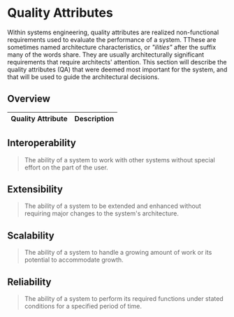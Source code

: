 # Quality Attributes

Within systems engineering, quality attributes are realized non-functional requirements used to evaluate the performance of a system. TThese are sometimes named architecture characteristics, or _"ilities"_ after the suffix many of the words share. They are usually architecturally significant requirements that require architects' attention. This section will describe the quality attributes (QA) that were deemed most important for the system, and that will be used to guide the architectural decisions.

## Overview

| Quality Attribute | Description | 
|-------------------|-------------| 


## Interoperability

> The ability of a system to work with other systems without special effort on the part of the user.



## Extensibility

> The ability of a system to be extended and enhanced without requiring major changes to the system's architecture.

## Scalability

> The ability of a system to handle a growing amount of work or its potential to accommodate growth.

## Reliability

> The ability of a system to perform its required functions under stated conditions for a specified period of time.


